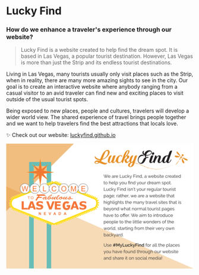 # Lucky Find
### How do we enhance a traveler's experience through our website?

> Lucky Find is a website created to help find the dream spot. It is based in Las Vegas, a popular tourist destination. However, Las Vegas is more than just the Strip and its endless tourist destinations.

Living in Las Vegas, many tourists usually only visit places such as the Strip, when in reality, there are many more amazing sights to see in the city. Our goal is to create an interactive website where anybody ranging from a casual visitor to an avid traveler can find new and exciting places to visit outside of the usual tourist spots.

Being exposed to new places, people and cultures, travelers will develop a wider world view. The shared experience of travel brings people together and we want to help travelers find the best attractions that locals love.

:sparkles: Check out our website: [luckyfind.github.io](https://luckyfind.github.io/)

![Lucky Find Poster](img/poster.png)
